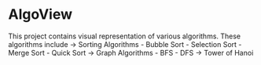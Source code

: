 # AlgoView

This project contains visual representation of various algorithms. 
These algorithms include
-> Sorting Algorithms
    - Bubble Sort
    - Selection Sort
    - Merge Sort
    - Quick Sort
-> Graph Algorithms
    - BFS
    - DFS
-> Tower of Hanoi
